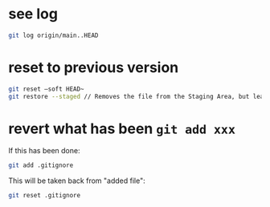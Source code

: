# see log

```sh
git log origin/main..HEAD
```

# reset to previous version

```sh
git reset —soft HEAD~
git restore --staged // Removes the file from the Staging Area, but leaves its actual modifications untouched
```

# revert what has been `git add xxx`

If this has been done:

```sh
git add .gitignore
```

This will be taken back from "added file":

```sh
git reset .gitignore
```
